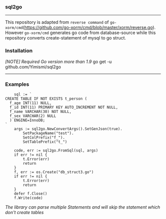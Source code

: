 ### sql2go

---
This repository is adapted from ``reverse command`` of ``go-xorm/cmd``(https://github.com/go-xorm/cmd/blob/master/xorm/reverse.go).
However ``go-xorm/cmd`` generates go code from database-source while this repository converts create-statement of mysql to go struct.

### Installation
*[NOTE] Required Go version more than 1.9*
go get -u github.com/Yimismi/sql2go

---

### Examples
```$xslt
	sql := `
CREATE TABLE IF NOT EXISTS t_person (
  f_age INT(11) NULL,
  f_id INT(11) PRIMARY KEY AUTO_INCREMENT NOT NULL,
  f_name VARCHAR(30) NOT NULL,
  f_sex VARCHAR(2) NULL
  ) ENGINE=InnoDB;
`
	args := sql2go.NewConvertArgs().SetGenJson(true).
		SetPackageName("test").
		SetColPrefix("f_").
		SetTablePrefix("t_")

	code, err := sql2go.FromSql(sql, args)
	if err != nil {
		t.Error(err)
		return
	}
	f, err := os.Create("db_struct3.go")
	if err != nil {
		t.Error(err)
		return
	}
	defer f.Close()
	f.Write(code)
```
*The library can parse multiple Statements and will skip the statement which don't create tables*